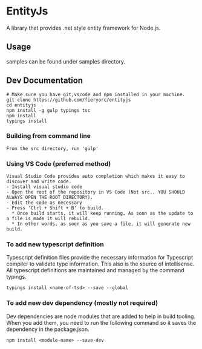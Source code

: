 EntityJs
========

A library that provides .net style entity framework for Node.js.

Usage
-----

  samples can be found under samples directory.

Dev Documentation
-----------------
```
# Make sure you have git,vscode and npm installed in your machine.
git clone https://github.com/fieryorc/entityjs
cd entityjs 
npm install -g gulp typings tsc
npm install
typings install
```

### Building from command line
```
From the src directory, run 'gulp'
```

### Using VS Code (preferred method)
```
Visual Studio Code provides auto completion which makes it easy to discover and write code.
- Install visual studio code
- Open the root of the repository in VS Code (Not src.. YOU SHOULD ALWAYS OPEN THE ROOT DIRECTORY).
- Edit the code as necessary
- Press 'Ctrl + Shift + B' to build.
  * Once build starts, it will keep running. As soon as the update to a file is made it will rebuild.
  * In other words, as soon as you save a file, it will generate new build. 
```

### To add new typescript definition
Typescript definition files provide the necessary information for Typescript compiler
to validate type information. This also is the source of intellisense. All typescript
definitions are maintained and managed by the command typings.
```
typings install <name-of-tsd> --save --global
```

### To add new dev dependency (mostly not required)
Dev dependencies are node modules that are added to help in build tooling.
When you add them, you need to run the following command so it saves the dependency
in the package.json.
```
npm install <module-name> --save-dev  
```
